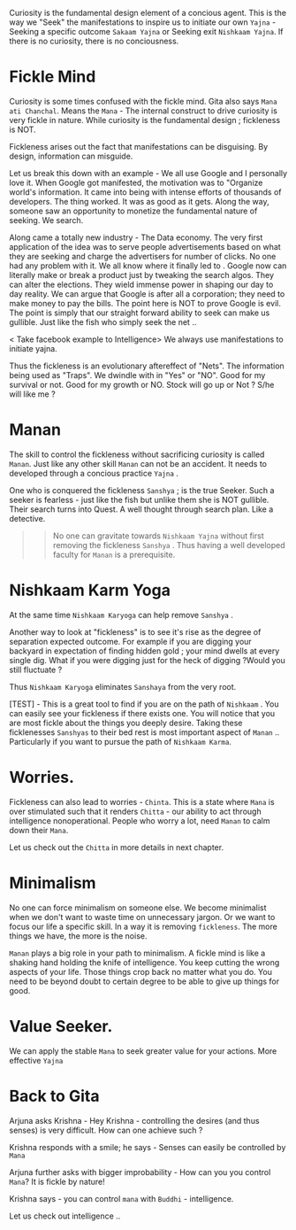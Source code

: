 Curiosity is the fundamental design element of a concious agent. This is the way we "Seek" the manifestations to inspire us to initiate our own `Yajna` - Seeking a specific outcome `Sakaam Yajna` or Seeking exit `Nishkaam Yajna`. If there is no curiosity, there is no conciousness. 

# Fickle Mind 

Curiosity is some times confused with the fickle mind. Gita also says `Mana ati Chanchal`. Means the `Mana` - The internal construct to drive curiosity is very fickle in nature. While curiosity is the fundamental design ; fickleness is NOT. 

Fickleness arises out the fact that manifestations can be disguising. By design, information can misguide. 

Let us break this down with an example - We all use Google and I personally love it. When Google got manifested, the motivation was to "Organize world's information. It came into being with intense efforts of thousands of developers. The thing worked. It was as good as it gets. Along the way, someone saw an opportunity to monetize the fundamental nature of seeking. We search. 

Along came a totally new industry - The Data economy. The very first application of the idea was to serve people advertisements based on what they are seeking and charge the advertisers for number of clicks. No one had any problem with it. We all know where it finally led to . Google now can literally make or break a product just by tweaking the search algos. They can alter the elections. They wield immense power in shaping our day to day reality. We can argue that Google is after all a corporation; they need to make money to pay the bills. The point here is NOT to prove Google is evil. The point is simply that our straight forward ability to seek can make us gullible. Just like the fish who simply seek the net .. 

< Take facebook example to Intelligence> We always use manifestations to initiate yajna. 

Thus the fickleness is an evolutionary aftereffect of "Nets". The information being used as "Traps". We dwindle with in "Yes" or "NO". Good for my survival or not. Good for my growth or NO. Stock will go up or Not ? S/he will like me ?

# Manan

The skill to control the fickleness without sacrificing curiosity is called `Manan`. Just like any other skill `Manan` can not be an accident. It needs to developed through a concious practice `Yajna` .

One who is conquered the fickleness `Sanshya` ; is the true Seeker. Such a seeker is fearless - just like the fish but unlike them she is NOT gullible. Their search turns into Quest. A well thought through search plan. Like a detective. 

>> No one can gravitate towards `Nishkaam Yajna` without first removing the fickleness `Sanshya` . Thus having a well developed faculty for `Manan` is a prerequisite. 

# Nishkaam Karm Yoga 
At the same time `Nishkaam Karyoga` can help remove `Sanshya` . 

Another way to look at "fickleness" is to see it's rise as the degree of separation expected outcome. For example if you are digging your backyard in expectation of finding hidden gold ; your mind dwells at every single dig. What if you were digging just for the heck of digging ?Would you still fluctuate ? 

Thus `Nishkaam Karyoga` eliminates `Sanshaya` from the very root. 

[TEST] - This is a great tool to find if you are on the path of `Nishkaam` . You can easily see your fickleness if there exists one. You will notice that you are most fickle about the things you deeply desire. Taking these ficklenesses `Sanshyas` to their bed rest is most important aspect of `Manan` .. Particularly if you want to pursue the path of `Nishkaam Karma`. 

# Worries.

Fickleness can also lead to worries - `Chinta`. This is a state where `Mana` is over stimulated such that it renders `Chitta` - our ability to act through intelligence nonoperational. People who worry a lot, need `Manan` to calm down their `Mana`. 

Let us check out the `Chitta` in more details in next chapter. 

# Minimalism 

No one can force minimalism on someone else. We become minimalist when we don't want to waste time on unnecessary jargon. Or we want to focus our life a specific skill. In a way it is removing `fickleness`. The more things we have, the more is the noise. 

`Manan` plays a big role in your path to minimalism. A fickle mind is like a shaking hand holding the knife of intelligence. You keep cutting the wrong aspects of your life. Those things crop back no matter what you do. You need to be beyond doubt to certain degree to be able to give up things for good. 

# Value Seeker.

We can apply the stable `Mana` to seek greater value for your actions. More effective `Yajna`

# Back to Gita

Arjuna asks Krishna - Hey Krishna - controlling the desires (and thus senses) is very difficult. How can one achieve such ?

Krishna responds with a smile; he says - Senses can easily be controlled by `Mana`

Arjuna further asks with bigger improbability - How can you you control `Mana`? It is fickle by nature!

Krishna says - you can control `mana` with `Buddhi` - intelligence. 

Let us check out intelligence ..
